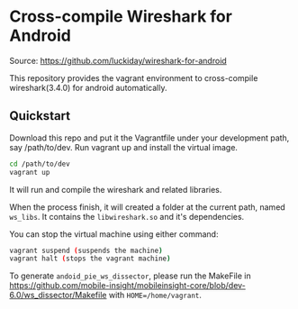 # Cross-compile Wireshark for Android

Source: https://github.com/luckiday/wireshark-for-android


This repository provides the vagrant environment to cross-compile 
wireshark(3.4.0) for android automatically. 

## Quickstart 
Download this repo and put it the Vagrantfile under your development path, say /path/to/dev. 
Run vagrant up and install the virtual image.

```bash
cd /path/to/dev
vagrant up
```

It will run and compile the wireshark and related libraries.

When the process finish, it will created a folder at the current path, named `ws_libs`. It contains the 
`libwireshark.so` and it's dependencies. 

You can stop the virtual machine using either command:

```bash
vagrant suspend (suspends the machine)
vagrant halt (stops the vagrant machine)
```

To generate `andoid_pie_ws_dissector`, please run the MakeFile in https://github.com/mobile-insight/mobileinsight-core/blob/dev-6.0/ws_dissector/Makefile
with `HOME=/home/vagrant`.